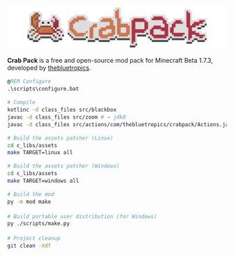 ![hello world](./crabpack.png)

**Crab Pack** is a free and open-source mod pack for Minecraft Beta 1.7.3,
developed by [thebluetropics](https://github.com/thebluetropics).

```bat
@REM Configure
.\scripts\configure.bat
```

```sh
# Compile
kotlinc -d class_files src/blackbox
javac -d class_files src/zoom # → jdk8
javac -d class_files src/actions/com/thebluetropics/crabpack/Actions.java # → jdk8
```

```sh
# Build the assets patcher (Linux)
cd c_libs/assets
make TARGET=linux all
```

```sh
# Build the assets patcher (Windows)
cd c_libs/assets
make TARGET=windows all
```

```sh
# Build the mod
py -m mod make

# Build portable user distribution (for Windows)
py ./scripts/make.py

# Project cleanup
git clean -Xdf
```
